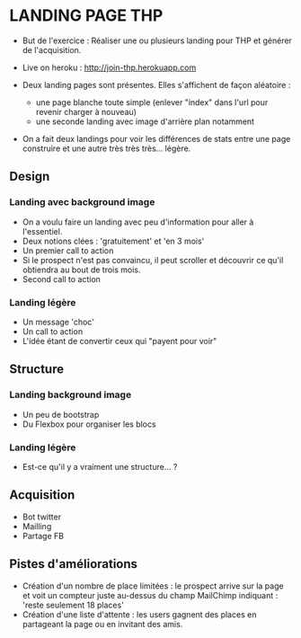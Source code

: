 # LANDING PAGE THP

* But de l'exercice : Réaliser une ou plusieurs landing pour THP et générer de l'acquisition.


* Live on heroku : http://join-thp.herokuapp.com


* Deux landing pages sont présentes. Elles s'affichent de façon aléatoire :
  * une page blanche toute simple (enlever "index" dans l'url pour revenir charger à nouveau)
  * une seconde landing avec image d'arrière plan notamment

* On a fait deux landings pour voir les différences de stats entre une page construire et une autre très très très... légère.


## Design

### Landing avec background image
* On a voulu faire un landing avec peu d'information pour aller à l'essentiel.
* Deux notions clées : 'gratuitement' et 'en 3 mois'
* Un premier call to action
* Si le prospect n'est pas convaincu, il peut scroller et découvrir ce qu'il obtiendra au bout de trois mois.
* Second call to action

### Landing légère
* Un message 'choc'
* Un call to action
* L'idée étant de convertir ceux qui "payent pour voir"


## Structure

### Landing background image
* Un peu de bootstrap
* Du Flexbox pour organiser les blocs

### Landing légère
* Est-ce qu'il y a vraiment une structure... ?


## Acquisition
* Bot twitter
* Mailling
* Partage FB

## Pistes d'améliorations
* Création d'un nombre de place limitées : le prospect arrive sur la page et voit un compteur juste au-dessus du champ MailChimp indiquant : 'reste seulement 18 places'
* Création d'une liste d'attente : les users gagnent des places en partageant la page ou en invitant des amis.

